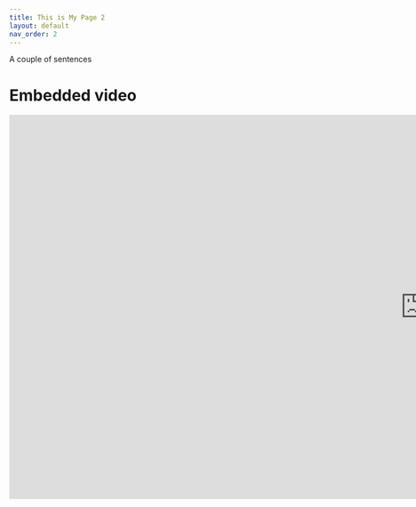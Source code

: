 ```yaml
---
title: This is My Page 2
layout: default
nav_order: 2
---
```


A couple of sentences

# Embedded video
<iframe width="1487" height="691" src="https://www.youtube.com/embed/dQw4w9WgXcQ" frameborder="0" allow="accelerometer; autoplay; clipboard-write; encrypted-media; gyroscope; picture-in-picture" allowfullscreen></iframe>
